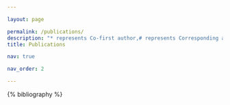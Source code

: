 ```yaml
---

layout: page

permalink: /publications/
description: "* represents Co-first author,# represents Corresponding author"
title: Publications

nav: true

nav_order: 2

---
```



<!-- _pages/publications.md -->

<div class="publications">

{% bibliography %}

</div>

